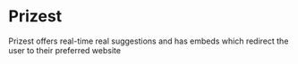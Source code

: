 # Prizest
Prizest offers real-time real suggestions and has embeds which
redirect the user to their preferred website
